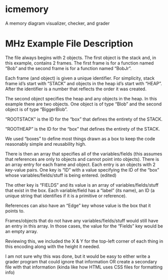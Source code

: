 # icmemory

A memory diagram visualizer, checker, and grader

# MHz Example File Description

The file always begins with 2 objects. The first object is the stack and, in
this example, contains 2 frames. The first frame is for a function named “Bob”
and the second frame is for a function named “BobJr”.

Each frame (and object) is given a unique identifier. For simplicity, stack
frame id’s start with “STACK” and objects in the heap id’s start with “HEAP”.
After the identifier is a number that reflects the order it was created.

The second object specifies the heap and any objects in the heap. In this
example there are two objects. One object is of type “Blob” and the second
object is of type “BiggerBlob”.

“ROOTSTACK” is the ID for the “box” that defines the entirety of the STACK.

“ROOTHEAP” is the ID for the “box” that defines the entirety of the STACK.

We used “boxes” to define most things drawn as a box to keep the code reasonably
simple and reusability high.

There is then an array that specifies all of the variables/fields (this assumes
that references are only to objects and cannot point into objects). There is an
array entry for each frame and object. Each entry is an objects with 2 key-value
pairs. One key is “ID” with a value specifying the ID of the “box” whose
variables/fields/stuff is being entered. (edited)

The other key is “FIELDS” and its value is an array of variables/fields/stuff
that exist in the box. Each variable/field has a “label” (its name), an ID (a
unique string that identifies if it is a primitive or reference).

References can also have an “Edge” key whose value is the box that it points to.

Frames/objects that do not have any variables/fields/stuff would still have an
entry in this array. In those cases, the value for the “Fields” key would be an
empty array.

Reviewing this, we included the X & Y for the top-left corner of each thing in
this encoding along with the height it needed.

I am not sure why this was done, but it would be easy to either write a grader
program that could ignore that information OR create a secondary file with that
information (kinda like how HTML uses CSS files for formatting info)
